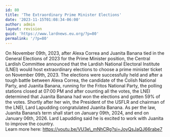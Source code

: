 ```yaml
---
id: 80
title: 'The Extraordinary Prime Minister Elections'
date: '2023-11-15T01:08:34-06:00'
author: admin
layout: revision
guid: 'https://www.lardnews.eu.org/?p=80'
permalink: '/?p=80'
---
```


On November 09th, 2023, after Alexa Correa and Juanita Banana tied in the General Elections of 2023 for the Prime Minister position, the Central Lardish Committee announced that the Lardish National Electoral Institute (LNEI) would host extraordinary elections to choose a prime minister ticket on November 09th, 2023. The elections were successfully held and after a tough battle between Alexa Correa, the candidate of the Colish National Party, and Juanita Banana, running for the Fritos National Party, the polling stations closed at 07:00 PM and after counting all the votes, the LNEI determined that Juanita Banana had won the elections and gotten 59% of the votes. Shortly after her win, the President of the USFLR and chairman of the LNEI, Lard Lapudding congratulated Juanita Banana. As per the law, Juanita Banana’s term shall start on January 09th, 2024, and end on January 06th, 2026. Lard Lapudding said he is excited to work with Juanita to improve the country.  
Learn more here: https://youtu.be/VU3e\_mNhCRg?si=JoyQsJaQJ66rabe7